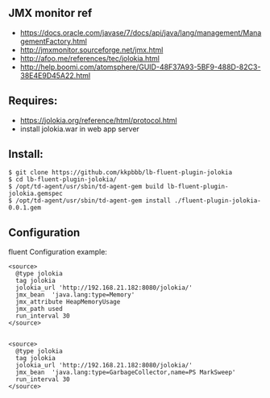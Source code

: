 ## JMX monitor ref
  - https://docs.oracle.com/javase/7/docs/api/java/lang/management/ManagementFactory.html
  - http://jmxmonitor.sourceforge.net/jmx.html
  - http://afoo.me/references/tec/jolokia.html
  - http://help.boomi.com/atomsphere/GUID-48F37A93-5BF9-488D-82C3-38E4E9D45A22.html
  

## Requires:
  - https://jolokia.org/reference/html/protocol.html
  - install jolokia.war in web app server
  
## Install:

    $ git clone https://github.com/kkpbbb/lb-fluent-plugin-jolokia 
    $ cd lb-fluent-plugin-jolokia/ 
    $ /opt/td-agent/usr/sbin/td-agent-gem build lb-fluent-plugin-jolokia.gemspec 
    $ /opt/td-agent/usr/sbin/td-agent-gem install ./fluent-plugin-jolokia-0.0.1.gem  

## Configuration

fluent Configuration example:

  
    <source>
      @type jolokia
      tag jolokia
      jolokia_url 'http://192.168.21.182:8080/jolokia/'
      jmx_bean  'java.lang:type=Memory'
      jmx_attribute HeapMemoryUsage
      jmx_path used
      run_interval 30
    </source>
    
    
    <source>
      @type jolokia
      tag jolokia
      jolokia_url 'http://192.168.21.182:8080/jolokia/'
      jmx_bean  'java.lang:type=GarbageCollector,name=PS MarkSweep'
      run_interval 30
    </source>
  
  



